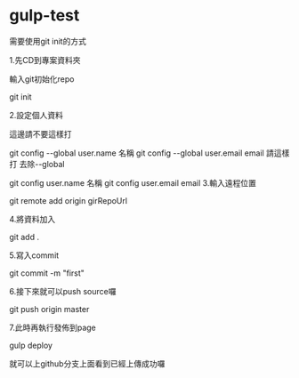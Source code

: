 # gulp-test

需要使用git init的方式

1.先CD到專案資料夾

輸入git初始化repo

git init

2.設定個人資料

這邊請不要這樣打

git config --global user.name 名稱
git config --global user.email email
請這樣打 去除--global

git config user.name 名稱
git config user.email email
3.輸入遠程位置

git remote add origin girRepoUrl

4.將資料加入

git add .

5.寫入commit

git commit -m "first"

6.接下來就可以push source囉

git push origin master

7.此時再執行發佈到page

gulp deploy

就可以上github分支上面看到已經上傳成功囉
